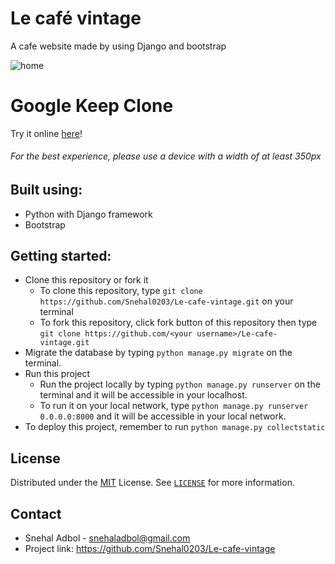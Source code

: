 # Le café vintage

A cafe website made by using Django and bootstrap

![home](https://snehal-adbol.snehaladbol.repl.co/assets/img/project1.png)

# Google Keep Clone
Try it online [here](https://lecafe.snehaladbol.repl.co/)!

###### For the best experience, please use a device with a width of at least 350px


## Built using:
- Python with Django framework 
- Bootstrap

## Getting started:
- Clone this repository or fork it
    - To clone this repository, type `git clone https://github.com/Snehal0203/Le-cafe-vintage.git` on your terminal
    - To fork this repository, click fork button of this repository then type `git clone https://github.com/<your username>/Le-cafe-vintage.git`
- Migrate the database by typing `python manage.py migrate` on the terminal.
- Run this project
    - Run the project locally by typing `python manage.py runserver` on the terminal and it will be accessible in your localhost.
    - To run it on your local network, type `python manage.py runserver 0.0.0.0:8000` and it will be accessible in your local network.
- To deploy this project, remember to run `python manage.py collectstatic`

## License
Distributed under the [MIT](https://github.com/kimlimjustin/google-keep-clone/blob/master/LICENSE) License. See [`LICENSE`](https://github.com/kimlimjustin/google-keep-clone/blob/master/LICENSE) for more information.

## Contact
- Snehal Adbol - [snehaladbol@gmail.com](mailto:snehaladbol@gmail.com)
- Project link: https://github.com/Snehal0203/Le-cafe-vintage

